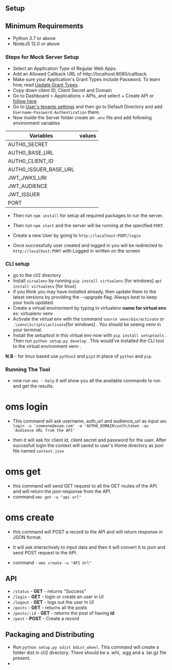 ## Setup

## Minimum Requirements
- Python 3.7 or above
- NodeJS 12.0 or above

### Steps for Mock Server Setup
- Select an Application Type of Regular Web Apps.
- Add an Allowed Callback URL of http://localhost:8080/callback.
- Make sure your Application's Grant Types include Password. To learn how, read [Update Grant Types](https://auth0.com/docs/applications/update-grant-types).
- Copy down client ID, Client Secret and Domain
- Go to Dashboard > Applications > APIs, and select + Create API or [follow here](https://auth0.com/docs/get-started/set-up-apis).
- Go to [User's tenants settings](https://manage.auth0.com/#/tenant) and then go to Default Directory and add `Username-Password-Authentication` there.
- Now inside the Server folder create an `.env` file and add following environment variables



|Variables|values|
|---|---|
|AUTH0_SECRET|   |
|AUTH0_BASE_URL|   |
|AUTH0_CLIENT_ID|   |
|AUTH0_ISSUER_BASE_URL|   |
|JWT_JWKS_URI|   |
|JWT_AUDIENCE|   |
|JWT_ISSUER|   |
|PORT|   |

- Then run `npm install` for setup all required packages to run the server.

- Then run `npm start` and the server will be running at the specified `PORT`.

- Create a new User by going to `http://localhost:PORT/login`

- Once successfully user created and logged in you will be redirected to `http://localhost:PORT` with Logged in written on the screen

### CLI setup

- go to the cli2 directory
- Install `virualenv` by running `pip install virtualenv` [for windows] `apt install virtualenv` [for linux]
- if you think you may have installed already, then update them to the latest versions by providing the --upgrade flag. Always best to keep your tools updated.
- Create a virtual environment by typing in virtualenv **name for virtual env** ex: virtualenv venv
- Activate the virtual env with the command `source venv/bin/activate` or `.\venv\Scripts\activate`[for windows] . You should be seeing venv in your terminal.
- Install the setuptool in this virtual env now with `pip install setuptools` . Then run `python setup.py develop` . This would’ve installed the CLI tool to the virtual environment venv .

**N.B** - for linux based use `python3` and `pip3` in place of `python` and `pip`.
### Running The Tool
- now run `oms --help` it will show you all the available commands to run and get the results.

# oms login
- This command will ask username, auth_url and audience_url as input
 `oms login -u 'someone@exam.com' -a 'AUTH0_DOMAIN\outh\token -au 'Audience URL from the API'`

- then it will ask for client id, client secret and password for the user. After succesfull login the context will saved to user's Home directory as json file named `context.json`

# oms get
- this command will send GET request to all the GET routes of the API. and will return the json response from the API.
- command `oms get -u "api url"`

# oms create
- this command will POST a record to the API and will return response in JSON format.

- It will ask interactively to input data and then it will convert it to json and send POST request to the API.

- command - `oms create -u "API Url"`

## API
- `/status` - **GET** - returns "Success"
- `/login` - **GET** - login or create an user in UI
- `/logout` - **GET** - logs out the user in UI
- `/posts` - **GET** - returns all the posts
- `/posts/:id` - **GET** - returns the post of having __id__
- `/post` - **POST** - Create a record

## Packaging and Distributing
- Run `python setup.py sdist bdist_wheel`. This command will create a folder dist in cli2 directory. There should be a .whl, .egg and a .tar.gz file present.
- 
